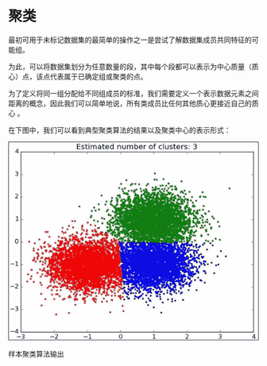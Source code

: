 # 聚类

最初可用于未标记数据集的最简单的操作之一是尝试了解数据集成员共同特征的可能组。

为此，可以将数据集划分为任意数量的段，其中每个段都可以表示为中心质量（质心）点，该点代表属于已确定组或聚类的点。

为了定义将同一组分配给不同组成员的标准，我们需要定义一个表示数据元素之间距离的概念，因此我们可以简单地说，所有类成员比任何其他质心更接近自己的质心 。

在下图中，我们可以看到典型聚类算法的结果以及聚类中心的表示形式：

![Clustering](img/00025.jpg)

样本聚类算法输出